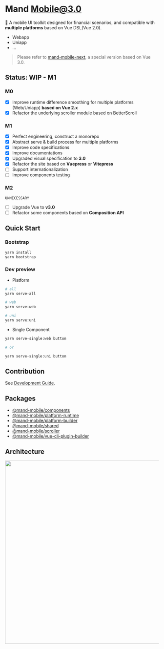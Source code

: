 # Mand Mobile@3.0

🐡 A mobile UI toolkit designed for financial scenarios, and compatible with **multiple platforms** based on Vue DSL(Vue 2.0).

* Webapp
* Uniapp
* ...

> Please refer to [mand-mobile-next](https://github.com/mand-mobile/mand-mobile-next), a special version based on Vue 3.0.

## Status: WIP - M1

### M0

- [x] Improve runtime difference smoothing for multiple platforms (Web/Uniapp) **based on Vue 2.x**
- [x] Refactor the underlying scroller module based on BetterScroll

### M1

- [x] Perfect engineering, construct a monorepo
- [x] Abstract serve & build process for multiple platforms
- [x] Improve code specifications
- [x] Improve documentations
- [x] Upgraded visual specification to **3.0**
- [x] Refactor the site based on **Vuepress** or **Vitepress**
- [ ] Support internationalization
- [ ] Improve components testing

### M2

`UNNECESSARY` 

- [ ] Upgrade Vue to **v3.0**
- [ ] Refactor some components based on **Composition API**

## Quick Start

### Bootstrap

```bash
yarn install
yarn bootstrap
```

### Dev preview

* Platform

```bash
# all
yarn serve-all

# web
yarn serve:web

# uni
yarn serve:uni
```

* Single Component

```bash
yarn serve-single:web button

# or

yarn serve-single:uni button
```

## Contribution

See [Development Guide](./DEVELOPMENT.md).

## Packages

* [@mand-mobile/components](./packages/components)
* [@mand-mobile/platform-runtime](./packages/platform-runtime)
* [@mand-mobile/platform-builder](./packages/platform-builder)
* [@mand-mobile/shared](./packages/shared)
* [@mand-mobile/scroller](./packages/scroller)
* [@mand-mobile/vue-cli-plugin-builder](./packages/vue-cli-plugin-builder)

## Architecture

<img src="https://pt-starimg.didistatic.com/static/starimg/img/o7q8VJJY6l1594973217799.png" width="600" alt="" />